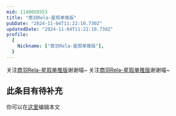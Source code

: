 ```yaml
---
mid: 1140058553
title: "商羽Rela-星瑕单推版"
pubDate: "2024-11-04T11:22:10.730Z"
updatedDate: "2024-11-04T11:22:10.730Z"
profile:
  {
    Nickname: ["商羽Rela-星瑕单推版"],
  }
---
```


关注[商羽Rela-星瑕单推版](https://space.bilibili.com/1140058553)谢谢喵~ 关注[商羽Rela-星瑕单推版](https://space.bilibili.com/1140058553)谢谢喵~

## 此条目有待补充
你可以在[这里](https://github.com/Yuhanawa/VTuber.ICU/edit/master/src/content/v/商羽Rela-星瑕单推版/index.md)编辑本文
